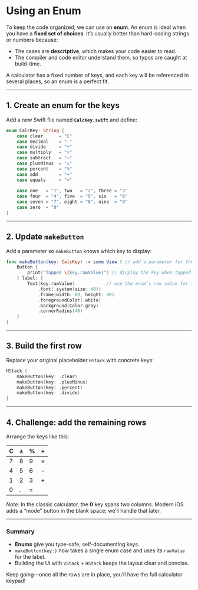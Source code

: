 # Using an Enum

To keep the code organized, we can use an **enum**. An enum is ideal when you have a **fixed set of choices**. It’s usually better than hard-coding strings or numbers because:

* The cases are **descriptive**, which makes your code easier to read.
* The compiler and code editor understand them, so typos are caught at build-time.

A calculator has a fixed number of keys, and each key will be referenced in several places, so an enum is a perfect fit.

---

## 1. Create an enum for the keys

Add a new Swift file named **`CalcKey.swift`** and define:

```swift
enum CalcKey: String {
    case clear      = "C"
    case decimal    = "."
    case divide     = "÷"
    case multiply   = "×"
    case subtract   = "−"
    case plusMinus  = "±"
    case percent    = "%"
    case add        = "+"
    case equals     = "="
    
    case one   = "1", two   = "2", three = "3"
    case four  = "4", five  = "5", six   = "6"
    case seven = "7", eight = "8", nine  = "9"
    case zero  = "0"
}
```

---

## 2. Update `makeButton`

Add a parameter so `makeButton` knows which key to display:

```swift
func makeButton(key: CalcKey) -> some View { // add a parameter for the key
    Button {
        print("Tapped \(key.rawValue)") // display the key when tapped
    } label: {
        Text(key.rawValue)            // use the enum’s raw value for the label
            .font(.system(size: 40))
            .frame(width: 80, height: 80)
            .foregroundColor(.white)
            .background(Color.gray)
            .cornerRadius(40)
    }
}
```

---

## 3. Build the first row

Replace your original placeholder `HStack` with concrete keys:

```swift
HStack {
    makeButton(key: .clear)
    makeButton(key: .plusMinus)
    makeButton(key: .percent)
    makeButton(key: .divide)
}
```

---

## 4. **Challenge:** add the remaining rows

Arrange the keys like this:

| C | ± | % | ÷ |
| - | - | - | - |
| 7 | 8 | 9 | × |
| 4 | 5 | 6 | − |
| 1 | 2 | 3 | + |
| 0 | . | = |   |

*Note:* In the classic calculator, the **0** key spans two columns. Modern iOS adds a “mode” button in the blank space; we’ll handle that later.

---

### Summary

* **Enums** give you type-safe, self-documenting keys.
* `makeButton(key:)` now takes a single enum case and uses its `rawValue` for the label.
* Building the UI with `VStack` + `HStack` keeps the layout clear and concise.

Keep going—once all the rows are in place, you’ll have the full calculator keypad!

